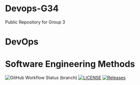 # Devops-G34
Public Repository for Group 3

# DevOps
# Software Engineering Methods
![GitHub Workflow Status (branch)](https://img.shields.io/github/actions/workflow/status/brenda-leeCee/Devops-G3/main.yml?branch=develop)
[![LICENSE](https://img.shields.io/github/license/brenda-leeCee/Devops-G3.svg?style=flat-square)](https://github.com/brenda-leeCee/Devops-G3/blob/master/LICENSE)
[![Releases](https://img.shields.io/github/release/brenda-leeCee/Devops-G3/all.svg?style=flat-square)](https://github.com/brenda-leeCee/Devops-G3/releases)
